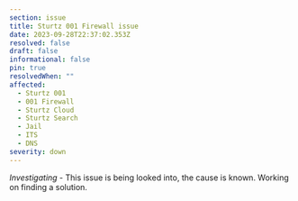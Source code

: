 ```yaml
---
section: issue
title: Sturtz 001 Firewall issue
date: 2023-09-28T22:37:02.353Z
resolved: false
draft: false
informational: false
pin: true
resolvedWhen: ""
affected:
  - Sturtz 001
  - 001 Firewall
  - Sturtz Cloud
  - Sturtz Search
  - Jail
  - ITS
  - DNS
severity: down
---
```

*Investigating* - This issue is being looked into, the cause is known. Working on finding a solution.